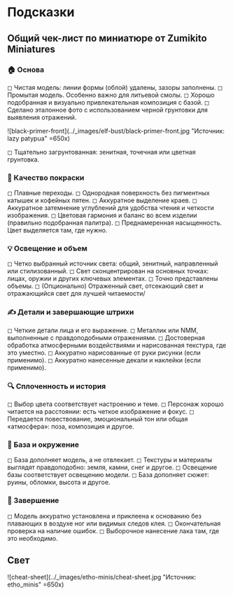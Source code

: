 # Подсказки

## Общий чек-лист по миниатюре от Zumikito Miniatures

### 🏠 Основа

◻ Чистая модель: линии формы (облой) удалены, зазоры заполнены.
◻ Промытая модель. Особенно важно для литьевой смолы.
◻ Хорошо подобранная и визуально привлекательная композиция с базой.
◻ Сделано эталонное фото с использованием черной грунтовки для выявления отражений.

  ![black-primer-front](../_images/elf-bust/black-primer-front.jpg "Источник: lazy patypua" =650x)

◻ Тщательно загрунтованная: зенитная, точечная или цветная грунтовка.

### 🎨 Качество покраски

◻ Плавные переходы.
◻ Однородная поверхность без пигментных катышек и кофейных пятен.
◻ Аккуратное выделение краев.
◻ Аккуратное затемнение углублений для удобства чтения и четкости изображения.
◻ Цветовая гармония и баланс во всем изделии (правильно подобранная палитра).
◻ Преднамеренная насыщенность. Цвет выделяется там, где нужно.

### 💡 Освещение и объем

◻ Четко выбранный источник света: общий, зенитный, направленный или стилизованный.
◻ Свет сконцентрирован на основных точках: лицах, оружии и других ключевых элементах.
◻ Точно представлены объемы.
◻ (Опционально) Отраженный свет, отсекающий свет и отражающийся свет для лучшей читаемости/

### ✍️ Детали и завершающие штрихи

◻ Четкие детали лица и его выражение.
◻ Металлик или NMM, выполненные с правдоподобными отражениями.
◻ Достоверная обработка атмосферными воздействиями и нарисованная текстура, где это уместно.
◻ Аккуратно нарисованные от руки рисунки (если применимо).
◻ Аккуратно нанесенные декали и наклейки (если применимо).

### 🔍 Сплоченность и история

◻ Выбор цвета соответствует настроению и теме.
◻ Персонаж хорошо читается на расстоянии: есть четкое изображение и фокус.
◻ Передается повествование, эмоциональный тон или общая «атмосфера»: поза, композиция и другое.

### 🌳 База и окружение

◻ База дополняет модель, а не отвлекает.
◻ Текстуры и материалы выглядят правдоподобно: земля, камни, снег и другое.
◻ Освещение базы соответствует освещению модели.
◻ База дополняет сюжет: руины, обломки, высота и другое.

### 💎 Завершение

◻ Модель аккуратно установлена и приклеена к основанию без плавающих в воздухе ног или видимых следов клея.
◻ Окончательная проверка на наличие ошибок.
◻ Выборочное нанесение лака там, где это необходимо.

## Свет

![cheat-sheet](../_images/etho-minis/cheat-sheet.jpg "Источник: etho_minis" =650x)

